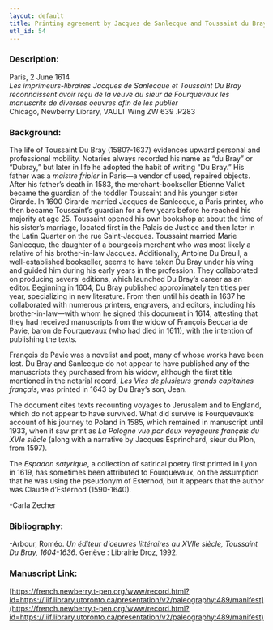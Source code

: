 ```yaml
---
layout: default
title: Printing agreement by Jacques de Sanlecque and Toussaint du Bray
utl_id: 54
---
```


### Description:

Paris, 2 June 1614<br>
_Les imprimeurs-libraires Jacques de Sanlecque et Toussaint Du Bray reconnaissent avoir reçu de la veuve du sieur de Fourquevaux les manuscrits de diverses oeuvres afin de les publier_<br>
Chicago, Newberry Library, VAULT Wing ZW 639 .P283

### Background:

The life of Toussaint Du Bray (1580?-1637) evidences upward personal and professional mobility. Notaries always recorded his name as “du Bray” or “Dubray,” but later in life he adopted the habit of writing “Du Bray.” His father was a _maistre fripier_ in Paris—a vendor of used, repaired objects. After his father’s death in 1583, the merchant-bookseller Etienne Vallet became the guardian of the toddler Toussaint and his younger sister Girarde. In 1600 Girarde married Jacques de Sanlecque, a Paris printer, who then became Toussaint’s guardian for a few years before he reached his majority at age 25. Toussaint opened his own bookshop at about the time of his sister’s marriage, located first in the Palais de Justice and then later in the Latin Quarter on the rue Saint-Jacques. Toussaint married Marie Sanlecque, the daughter of a bourgeois merchant who was most likely a relative of his brother-in-law Jacques. Additionally, Antoine Du Breuil, a well-established bookseller, seems to have taken Du Bray under his wing and guided him during his early years in the profession. They collaborated on producing several editions, which launched Du Bray’s career as an editor. Beginning in 1604, Du Bray published approximately ten titles per year, specializing in new literature. From then until his death in 1637 he collaborated with numerous printers, engravers, and editors, including his brother-in-law—with whom he signed this document in 1614, attesting that they had received manuscripts from the widow of François Beccaria de Pavie, baron de Fourquevaux (who had died in 1611), with the intention of publishing the texts.

François de Pavie was a novelist and poet, many of whose works have been lost. Du Bray and Sanlecque do not appear to have published any of the manuscripts they purchased from his widow, although the first title mentioned in the notarial record, _Les Vies de plusieurs grands capitaines français_, was printed in 1643 by Du Bray’s son, Jean.

The document cites texts recounting voyages to Jerusalem and to England, which do not appear to have survived. What did survive is Fourquevaux’s account of his journey to Poland in 1585, which remained in manuscript until 1933, when it saw print as _La Pologne vue par deux voyageurs français du XVIe siècle_ (along with a narrative by Jacques Esprinchard, sieur du Plon, from 1597).

The _Espadon satyrique_, a collection of satirical poetry first printed in Lyon in 1619, has sometimes been attributed to Fourquevaux, on the assumption that he was using the pseudonym of Esternod, but it appears that the author was Claude d’Esternod (1590-1640).

 -Carla Zecher

### Bibliography:

-Arbour, Roméo. _Un éditeur d'oeuvres littéraires au XVIIe siècle, Toussaint Du Bray, 1604-1636_. Genève : Librairie Droz, 1992.

### Manuscript Link:

[https://french.newberry.t-pen.org/www/record.html?id=https://iiif.library.utoronto.ca/presentation/v2/paleography:489/manifest](https://french.newberry.t-pen.org/www/record.html?id=https://iiif.library.utoronto.ca/presentation/v2/paleography:489/manifest)

